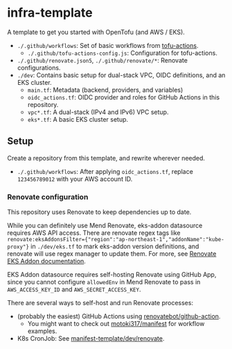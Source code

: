# infra-template

A template to get you started with OpenTofu (and AWS / EKS).

- `./.github/workflows`: Set of basic workflows from [tofu-actions](https://github.com/gmo-media/tofu-actions).
    - `./.github/tofu-actions-config.js`: Configuration for tofu-actions.
- `./.github/renovate.json5`, `./.github/renovate/*`: Renovate configurations.
- `./dev`: Contains basic setup for dual-stack VPC, OIDC definitions, and an EKS cluster.
    - `main.tf`: Metadata (backend, providers, and variables)
    - `oidc_actions.tf`: OIDC provider and roles for GitHub Actions in this repository.
    - `vpc*.tf`: A dual-stack (IPv4 and IPv6) VPC setup.
    - `eks*.tf`: A basic EKS cluster setup.

## Setup

Create a repository from this template, and rewrite wherever needed.

- `./.github/workflows`: After applying `oidc_actions.tf`, replace `123456789012` with your AWS account ID.

### Renovate configuration

This repository uses Renovate to keep dependencies up to date.

While you can definitely use Mend Renovate, eks-addon datasource requires AWS API access.
There are renovate regex tags like `renovate:eksAddonsFilter={"region":"ap-northeast-1","addonName":"kube-proxy"}`
in `./dev/eks.tf` to mark eks-addon version definitions, and renovate will use regex manager to update them.
For more, see [Renovate EKS Addon documentation](https://docs.renovatebot.com/modules/datasource/aws-eks-addon/).

EKS Addon datasource requires self-hosting Renovate using GitHub App, since you cannot configure `allowedEnv`
in Mend Renovate to pass in `AWS_ACCESS_KEY_ID` and `AWS_SECRET_ACCESS_KEY`.

There are several ways to self-host and run Renovate processes:

- (probably the easiest) GitHub Actions using [renovatebot/github-action](https://github.com/renovatebot/github-action).
    - You might want to check out [motoki317/manifest](https://github.com/motoki317/manifest/tree/master/.github) for workflow examples.
- K8s CronJob: See [manifest-template/dev/renovate](https://github.com/gmo-media/manifest-template/tree/master/dev/renovate).

